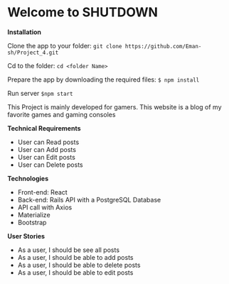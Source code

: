 # Welcome to SHUTDOWN 
**Installation**

Clone the app to your folder:
``` git clone https://github.com/Eman-sh/Project_4.git ```

Cd to the folder:
```cd <folder Name>```

Prepare the app by downloading the required files:
```$ npm install```

Run server
```$npm start```

This Project is mainly developed for gamers. This website is a blog of my favorite games and gaming consoles  

**Technical Requirements**
* User can Read posts
* User can Add  posts
* User can Edit posts
* User can Delete posts

**Technologies**
* Front-end: React
* Back-end: Rails API with a PostgreSQL Database
* API call with Axios 
* Materialize
* Bootstrap

**User Stories**
* As a user, I should be see all posts
* As a user, I should be able to add posts
* As a user, I should be able to delete posts 
* As a user, I should be able to edit posts 


